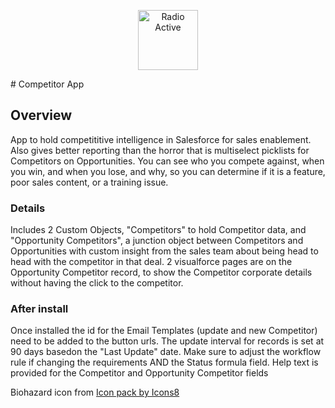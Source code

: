 <p align="center"> 
<!-- Radio Active icon by Icons8 -->
<img src="https://maxcdn.icons8.com/Color/PNG/96/Industry/radio_active-96.png" title="Radio Active" width="96"> </p>
# Competitor App

## Overview
App to hold competititive intelligence in Salesforce for sales enablement.  Also gives better reporting than the horror that is multiselect picklists for Competitors on Opportunities.  You can see who you compete against, when you win, and when you lose, and why, so you can determine if it is a feature, poor sales content, or a training issue.

### Details
Includes 2 Custom Objects, "Competitors" to hold Competitor data, and "Opportunity Competitors", a junction object between Competitors and Opportunities with custom insight from the sales team about being head to head with the competitor in that deal.  2 visualforce pages are on the Opportunity Competitor record, to show the Competitor corporate details without having the click to the competitor.

### After install
Once installed the id for the Email Templates (update and new Competitor) need to be added to the button urls.
The update interval for records is set at 90 days basedon the "Last Update" date.  Make sure to adjust the workflow rule if changing the requirements AND the Status formula field.
Help text is provided for the Competitor and Opportunity Competitor fields 






Biohazard icon from <a href="https://icons8.com">Icon pack by Icons8</a>

